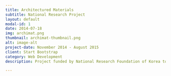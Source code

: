 ```yaml
---
title: Architectured Materials
subtitle: National Research Project
layout: default
modal-id: 1
date: 2014-07-18
img: archimat.png
thumbnail: archimat-thumbnail.png
alt: image-alt
project-date: November 2014 - August 2015
client: Start Bootstrap
category: Web Development
description: Project funded by National Research Foundation of Korea to develop mutliscale architectured materials for improved combinations of properties.

---
```

